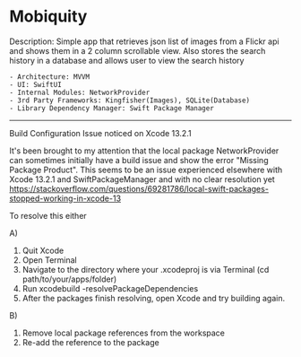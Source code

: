 # Mobiquity

Description: Simple app that retrieves json list of images from a Flickr api and shows them in a 2 column scrollable view. Also stores the search history in a database and allows user to view the search history

    - Architecture: MVVM
    - UI: SwiftUI
    - Internal Modules: NetworkProvider
    - 3rd Party Frameworks: Kingfisher(Images), SQLite(Database)
    - Library Dependency Manager: Swift Package Manager

-----------------------------------------------------------------

Build Configuration Issue noticed on Xcode 13.2.1

It's been brought to my attention that the local package NetworkProvider can sometimes initially have a build issue and show the error "Missing Package Product".
This seems to be an issue experienced elsewhere with Xcode 13.2.1 and SwiftPackageManager and with no clear resolution yet
 https://stackoverflow.com/questions/69281786/local-swift-packages-stopped-working-in-xcode-13

To resolve this either

A)
1. Quit Xcode
2. Open Terminal
3. Navigate to the directory where your .xcodeproj is via Terminal (cd path/to/your/apps/folder)
4. Run xcodebuild -resolvePackageDependencies
5. After the packages finish resolving, open Xcode and try building again.

B)
1. Remove local package references from the workspace  
2. Re-add the reference to the package
 
